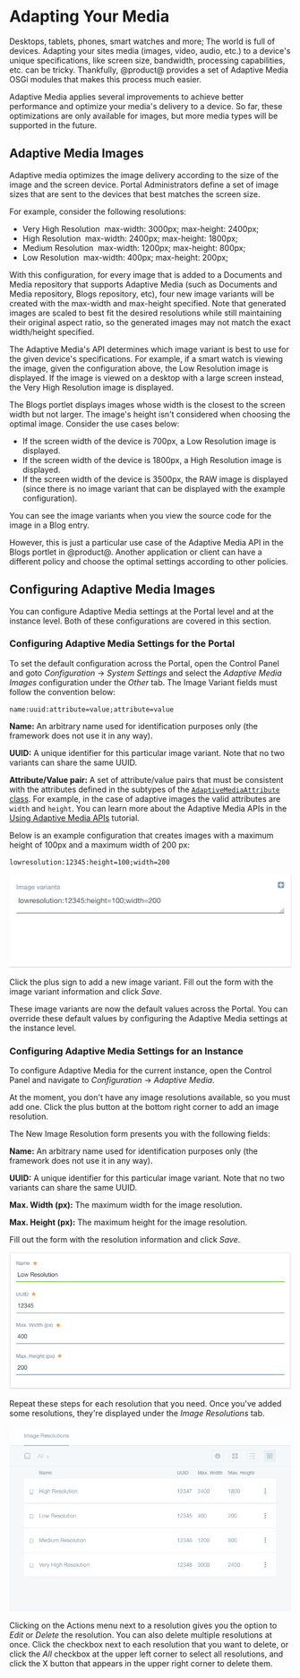 # Adapting Your Media

Desktops, tablets, phones, smart watches and more; The world is full of devices.
Adapting your sites media (images, video, audio, etc.) to a device's unique
specifications, like screen size, bandwidth, processing capabilities, etc. can
be tricky. Thankfully, @product@ provides a set of Adaptive Media OSGi modules
that makes this process much easier.

Adaptive Media applies several improvements to achieve better performance and
optimize your media's delivery to a device. So far, these optimizations are
only available for images, but more media types will be supported in the future.

<!-- At the time of this writing this is only implemented for blog images. -->

## Adaptive Media Images

Adaptive media optimizes the image delivery according to the size of the image
and the screen device. Portal Administrators define a set of image sizes that
are sent to the devices that best matches the screen size.

For example, consider the following resolutions:

-   Very High Resolution  max-width: 3000px; max-height: 2400px;
-   High Resolution  max-width: 2400px; max-height: 1800px;
-   Medium Resolution  max-width: 1200px; max-height: 800px;
-   Low Resolution  max-width: 400px; max-height: 200px;

With this configuration, for every image that is added to a Documents and Media
repository that supports Adaptive Media (such as Documents and Media repository,
Blogs repository, etc), four new image variants will be created with the
max-width and max-height specified. Note that generated images are scaled to
best fit the desired resolutions while still maintaining their original aspect
ratio, so the generated images may not match the exact width/height specified.

The Adaptive Media's API determines which image variant is best to use for the
given device's specifications. For example, if a smart watch is viewing the
image, given the configuration above, the Low Resolution image is displayed. If
the image is viewed on a desktop with a large screen instead, the Very High
Resolution image is displayed.

The Blogs portlet displays images whose width is the closest to the screen width
but not larger. The image's height isn't considered when choosing the optimal
image. Consider the use cases below:

-   If the screen width of the device is 700px, a Low Resolution image is
    displayed.
-   If the screen width of the device is 1800px, a High Resolution image is
    displayed.
-   If the screen width of the device is 3500px, the RAW image is displayed
    (since there is no image variant that can be displayed with the example
    configuration).

You can see the image variants when you view the source code for the image in a
Blog entry.

<!--![Figure 1: The adaptive resolutions can be seen in the image source code while editing a Blog Entry.](../../../images/adaptive-media-blog-entry)-->

However, this is just a particular use case of the Adaptive Media API in the
Blogs portlet in @product@. Another application or client can have a different
policy and choose the optimal settings according to other policies.

## Configuring Adaptive Media Images

<!--This section will change in the future because we will change the
configuration to have a better UX and improve the parameters and the way
the parameters are included as part of
[https://issues.liferay.com/browse/LPS-68587](https://www.google.com/url?q=https://issues.liferay.com/browse/LPS-68587&sa=D&ust=1482880889887000&usg=AFQjCNHU8WvUnm_CTegd3z4jVzJHQ8zaYw)
-->

You can configure Adaptive Media settings at the Portal level and at the
instance level. Both of these configurations are covered in this section.

### Configuring Adaptive Media Settings for the Portal

To set the default configuration across the Portal, open the Control Panel and
goto *Configuration* &rarr; *System Settings* and select the
*Adaptive Media Images* configuration under the *Other* tab. The Image Variant
fields must follow the convention below:

    name:uuid:attribute=value;attribute=value

**Name:** An arbitrary name used for identification purposes only (the framework
does not use it in any way).

**UUID:** A unique identifier for this particular image variant. Note that no
two variants can share the same UUID.

**Attribute/Value pair:** A set of attribute/value pairs that must be consistent
with the attributes defined in the subtypes of the
[`AdaptiveMediaAttribute` class](https://github.com/liferay/com-liferay-adaptive-media/blob/master/adaptive-media-api/src/main/java/com/liferay/adaptive/media/AdaptiveMediaAttribute.java).
For example, in the case of adaptive images the valid attributes are `width` and
`height`. You can learn more about the Adaptive Media APIs in the
[Using Adaptive Media APIs]() tutorial.

Below is an example configuration that creates images with a maximum height of
100px and a maximum width of 200 px:

    lowresolution:12345:height=100;width=200

![Figure 1: Click the plus sign to add a new image variant.](../../../images/adaptive-media-image-variant-form.png)

Click the plus sign to add a new image variant. Fill out the form with the image
variant information and click *Save*.

These image variants are now the default values across the Portal. You can
override these default values by configuring the Adaptive Media settings at the
instance level.

### Configuring Adaptive Media Settings for an Instance

To configure Adaptive Media for the current instance, open the Control Panel and
navigate to *Configuration* &rarr; *Adaptive Media*.

At the moment, you don't have any image resolutions available, so you must add
one. Click the plus button at the bottom right corner to add an image resolution.

The New Image Resolution form presents you with the following fields:

**Name:** An arbitrary name used for identification purposes only (the framework
does not use it in any way).

**UUID:** A unique identifier for this particular image variant. Note that no
two variants can share the same UUID.

**Max. Width (px):** The maximum width for the image resolution.

**Max. Height (px):** The maximum height for the image resolution.

Fill out the form with the resolution information and click *Save*.

![Figure 2:](../../../images/adaptive-media-image-resolution-form.png)

Repeat these steps for each resolution that you need. Once you've added some
resolutions, they're displayed under the *Image Resolutions* tab.

![Figure 3:](../../../images/adaptive-media-image-resolutions.png)

Clicking on the Actions menu next to a resolution gives you the option to *Edit*
or *Delete* the resolution. You can also delete multiple resolutions at once.
Click the checkbox next to each resolution that you want to delete, or click the
*All* checkbox at the upper left corner to select all resolutions, and click the
X button that appears in the upper right corner to delete them.
